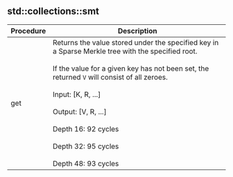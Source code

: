 
## std::collections::smt
| Procedure | Description |
| ----------- | ------------- |
| get | Returns the value stored under the specified key in a Sparse Merkle tree with the specified root.<br /><br />If the value for a given key has not been set, the returned `V` will consist of all zeroes.<br /><br />Input:  [K, R, ...]<br /><br />Output: [V, R, ...]<br /><br />Depth 16: 92 cycles<br /><br />Depth 32: 95 cycles<br /><br />Depth 48: 93 cycles |
